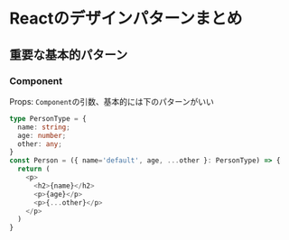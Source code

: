 # Reactのデザインパターンまとめ

## 重要な基本的パターン

### Component

Props: `Component`の引数、基本的には下のパターンがいい

```ts
type PersonType = {
  name: string;
  age: number;
  other: any;
}
const Person = ({ name='default', age, ...other }: PersonType) => {
  return (
    <p>
      <h2>{name}</h2>
      <p>{age}</p>
      <p>{...other}</p>
    </p>
  )
}
```